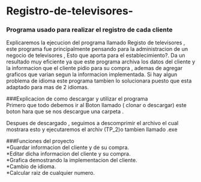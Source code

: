   #  Registro-de-televisores-
### Programa  usado para realizar el registro de cada cliente
Explicaremos la ejecucion del programa  llamado Registo de televisores , este programa fue principalmente pensando para la administracion de un negocio de televisores  , Esto que aporta para el establecimiento?.
Da un resultado muy eficiente ya que este programa archiva los datos del cliente y la informacion que el cliente pidio para su  compra , ademas de agregar graficos que varian segun la informacion implementada.
Si hay algun problema de idioma este programa tambien lo solucionara puesto que esta adaptado para mas de 2 idiomas.


###Explicacion de como descargar y utilizar el programa     
Primero que todo debemos ir al Boton  llamado (   clonar o descargar) este boton hara que se nos descargue una carpeta .





Despues de descargado , seguimos a  descomprimir el archivo el cual mostrara esto y ejecutaremos el archiv (TP_2)o tambien llamado .exe



###Funciones del proyecto  
*Guardar informacion del cliente y de su compra.  
*Editar dicha informacion del cliente y su compra.  
*Grafica demostrando  la implementacion del cliente.  
*Cambio de idioma.   
*Calcular raiz de cualquier numero.



